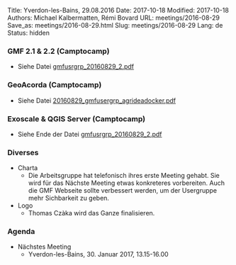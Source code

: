 Title: Yverdon-les-Bains, 29.08.2016
Date: 2017-10-18
Modified: 2017-10-18
Authors: Michael Kalbermatten, Rémi Bovard
URL: meetings/2016-08-29
Save_as: meetings/2016-08-29.html
Slug: meetings/2016-08-29
Lang: de
Status: hidden

### GMF 2.1 & 2.2 (Camptocamp)

* Siehe Datei [gmfusrgrp_20160829_2.pdf]({filename}/documents/meetings/2016-08-29/gmfusrgrp_20160829_2.pdf)

### GeoAcorda (Camptocamp)

* Siehe Datei [20160829_gmfusergrp_agrideadocker.pdf]({filename}/documents/meetings/2016-08-29/20160829_gmfusergrp_agrideadocker.pdf)

### Exoscale & QGIS Server (Camptocamp)

* Siehe Ende der Datei [gmfusrgrp_20160829_2.pdf]({filename}/documents/meetings/2016-08-29/gmfusrgrp_20160829_2.pdf)

### Diverses

* Charta
    * Die Arbeitsgruppe hat telefonisch ihres erste Meeting gehabt. Sie wird für das Nächste Meeting etwas konkreteres vorbereiten. Auch die GMF Webseite sollte verbessert werden, um der Usergruppe mehr Sichbarkeit zu geben.
* Logo
    * Thomas Czàka wird das Ganze finalisieren.

### Agenda

* Nächstes Meeting
    * Yverdon-les-Bains, 30. Januar 2017, 13.15-16.00
